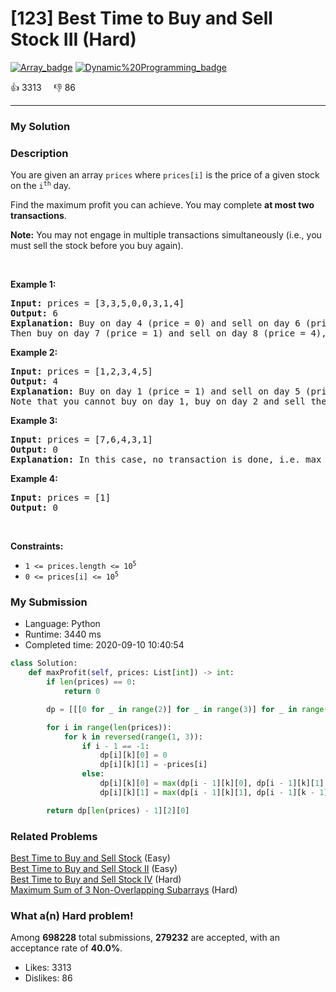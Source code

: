 # [123] Best Time to Buy and Sell Stock III (Hard)

[![Array_badge](https://img.shields.io/badge/topic-Array-green.svg)](https://leetcode.com/problems/best-time-to-buy-and-sell-stock-iii/)  [![Dynamic%20Programming_badge](https://img.shields.io/badge/topic-Dynamic%20Programming-green.svg)](https://leetcode.com/problems/best-time-to-buy-and-sell-stock-iii/) 

:+1: 3313 &nbsp; &nbsp; :thumbsdown: 86

---

### My Solution


### Description
<p>You are given an array <code>prices</code> where <code>prices[i]</code> is the price of a given stock on the <code>i<sup>th</sup></code> day.</p>

<p>Find the maximum profit you can achieve. You may complete <strong>at most two transactions</strong>.</p>

<p><strong>Note:</strong> You may not engage in multiple transactions simultaneously (i.e., you must sell the stock before you buy again).</p>

<p>&nbsp;</p>
<p><strong>Example 1:</strong></p>

<pre>
<strong>Input:</strong> prices = [3,3,5,0,0,3,1,4]
<strong>Output:</strong> 6
<strong>Explanation:</strong> Buy on day 4 (price = 0) and sell on day 6 (price = 3), profit = 3-0 = 3.
Then buy on day 7 (price = 1) and sell on day 8 (price = 4), profit = 4-1 = 3.</pre>

<p><strong>Example 2:</strong></p>

<pre>
<strong>Input:</strong> prices = [1,2,3,4,5]
<strong>Output:</strong> 4
<strong>Explanation:</strong> Buy on day 1 (price = 1) and sell on day 5 (price = 5), profit = 5-1 = 4.
Note that you cannot buy on day 1, buy on day 2 and sell them later, as you are engaging multiple transactions at the same time. You must sell before buying again.
</pre>

<p><strong>Example 3:</strong></p>

<pre>
<strong>Input:</strong> prices = [7,6,4,3,1]
<strong>Output:</strong> 0
<strong>Explanation:</strong> In this case, no transaction is done, i.e. max profit = 0.
</pre>

<p><strong>Example 4:</strong></p>

<pre>
<strong>Input:</strong> prices = [1]
<strong>Output:</strong> 0
</pre>

<p>&nbsp;</p>
<p><strong>Constraints:</strong></p>

<ul>
	<li><code>1 &lt;= prices.length &lt;= 10<sup>5</sup></code></li>
	<li><code>0 &lt;= prices[i] &lt;= 10<sup>5</sup></code></li>
</ul>



### My Submission

- Language: Python
- Runtime: 3440 ms
- Completed time: 2020-09-10 10:40:54

```Python
class Solution:
    def maxProfit(self, prices: List[int]) -> int:
        if len(prices) == 0:
            return 0

        dp = [[[0 for _ in range(2)] for _ in range(3)] for _ in range(len(prices))]

        for i in range(len(prices)):
            for k in reversed(range(1, 3)):
                if i - 1 == -1:
                    dp[i][k][0] = 0
                    dp[i][k][1] = -prices[i]
                else:
                    dp[i][k][0] = max(dp[i - 1][k][0], dp[i - 1][k][1] + prices[i])
                    dp[i][k][1] = max(dp[i - 1][k][1], dp[i - 1][k - 1][0] - prices[i])

        return dp[len(prices) - 1][2][0]
```


### Related Problems
[Best Time to Buy and Sell Stock](https://leetcode.com/problems/best-time-to-buy-and-sell-stock/) (Easy) <br>
[Best Time to Buy and Sell Stock II](https://leetcode.com/problems/best-time-to-buy-and-sell-stock-ii/) (Easy) <br>
[Best Time to Buy and Sell Stock IV](https://leetcode.com/problems/best-time-to-buy-and-sell-stock-iv/) (Hard) <br>
[Maximum Sum of 3 Non-Overlapping Subarrays](https://leetcode.com/problems/maximum-sum-of-3-non-overlapping-subarrays/) (Hard) <br>



### What a(n) Hard problem!
Among **698228** total submissions, **279232** are accepted, with an acceptance rate of **40.0%**. <br>

- Likes: 3313
- Dislikes: 86

